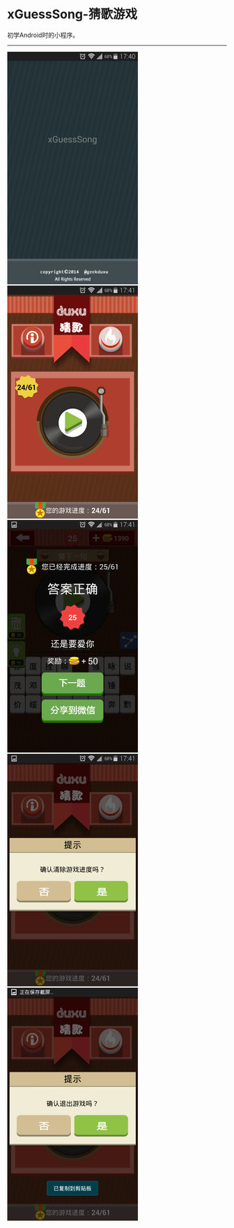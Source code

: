 xGuessSong-猜歌游戏
==========

初学Android时的小程序。

---
<img src="./printscreens/splash.png" width="300">
<img src="./printscreens/main.png" width="300">
<img src="./printscreens/right.png" width="300">
<img src="./printscreens/clear.png" width="300">
<img src="./printscreens/exit.png" width="300">